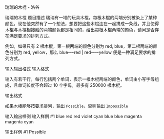 



瑞瑞的木棍 - 洛谷














瑞瑞的木棍
题目描述
瑞瑞有一堆的玩具木棍，每根木棍的两端分别被染上了某种颜色，现在他突然有了一个想法，想要把这些木棍连在一起拼成一条线，并且使得木棍与木棍相接触的两端颜色都是相同的，给出每根木棍两端的颜色，请问是否存在满足要求的排列方式。

例如，如果只有 2 根木棍，第一根两端的颜色分别为 red, blue，第二根两端的颜色分别为 red, yellow，那么 blue---red | red----yellow 便是一种满足要求的排列方式。


输入输出格式
输入格式

输入有若干行，每行包括两个单词，表示一根木棍两端的颜色，单词由小写字母组成，且单词长度不会超过 $10$ 个字母，最多有 $250000$ 根木棍。

输出格式

如果木棒能够按要求排列，输出 `Possible`，否则输出 `Impossible`

输入输出样例
输入样例 #1
blue red
red violet
cyan blue
blue magenta
magenta cyan

输出样例 #1
Possible







